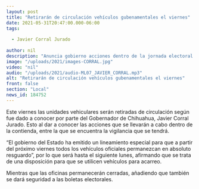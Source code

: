 ```yaml
---
layout: post
title: "Retirarán de circulación vehículos gubenamentales el viernes"
date: 2021-05-31T20:47:00.000-06:00
tags:
  
  - Javier Corral Jurado
  
author: nil
description: "Anuncia gobierno acciones dentro de la jornada electoral."
image: "/uploads/2021/images-CORRAL.jpg"
video: "nil"
audio: "/uploads/2021/audio-ML07_JAVIER_CORRAL.mp3"
alt: "Retirarán de circulación vehículos gubenamentales el viernes"
front: false
section: "Local"
news_id: 184752
---
```



Este viernes las unidades vehiculares serán retiradas de circulación según fue dado a conocer por parte del Gobernador de Chihuahua, Javier Corral Jurado. Esto al dar a conocer las acciones que se llevarán a cabo dentro de la contienda, entre la que se encuentra la vigilancia que se tendrá.

“El gobierno del Estado ha emitido un lineamiento especial para que a partir del próximo viernes todos los vehículos oficiales permanezcan en absoluto resguardo”, por lo que será hasta el siguiente lunes, afirmando que se trata de una disposición para que se utilicen vehículos para acarreo.

Mientras que las oficinas permanecerán cerradas, añadiendo que también se dará seguridad a las boletas electorales.
